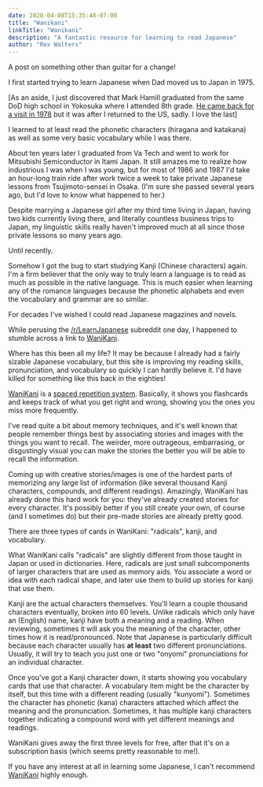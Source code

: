 ```yaml
---
date: 2020-04-08T15:35:48-07:00
title: "Wanikani"
linkTitle: "Wanikani"
description: "A fantastic resource for learning to read Japanese"
author: "Rex Walters"
---
```


A post on something other than guitar for a change!
<!--more-->

I first started trying to learn Japanese when Dad moved us to Japan in 1975.

[As an aside, I just discovered that Mark Hamill graduated from the same DoD high school in Yokosuka where I attended 8th grade. [He came back for a visit in 1978](https://www.stripes.com/news/star-wars-star-mark-hamill-visits-yokosuka-alma-mater-1.19779) but it was after I returned to the US, sadly. I love the last]

I learned to at least read the phonetic characters (hiragana and katakana) as well as some very basic vocabulary while I was there.

About ten years later I graduated from Va Tech and went to work for Mitsubishi Semiconductor in Itami Japan. It still amazes me to realize how industrious I was when I was young, but for most of 1986 and 1987 I'd take an hour-long train ride after work twice a week to take private Japanese lessons from Tsujimoto-sensei in Osaka. (I'm sure she passed several years ago, but I'd love to know what happened to her.)

Despite marrying a Japanese girl after my third time living in Japan, having two kids currently living there, and literally countless business trips to Japan, my linguistic skills really haven't improved much at all since those private lessons so many years ago.

Until recently.

Somehow I got the bug to start studying Kanji (Chinese characters) again. I'm a firm believer that the only way to truly learn a language is to read as much as possible in the native language. This is much easier when learning any of the romance languages because the phonetic alphabets and even the vocabulary and grammar are so similar.

For decades I've wished I could read Japanese magazines and novels.

While perusing the [/r/LearnJapanese](https://www.reddit.com/r/LearnJapanese/) subreddit one day, I happened to stumble across a link to [WaniKani](https://www.wanikani.com).

Where has this been all my life? It may be because I already had a fairly sizable Japanese vocabulary, but this site is improving my reading skills, pronunciation, and vocabulary so quickly I can hardly believe it. I'd have killed for something like this back in the eighties!


[WaniKani](https://www.wanikani.com) is a [spaced repetition system](https://en.wikipedia.org/wiki/Spaced_repetition). Basically, it shows you flashcards and keeps track of what you get right and wrong, showing you the ones you miss more frequently.

I've read quite a bit about memory techniques, and it's well known that people remember things best by associating stories and images with the things you want to recall. The weirder, more outrageous, embarrasing, or disgustingly visual you can make the stories the better you will be able to recall the information.

Coming up with creative stories/images is one of the hardest parts of memorizing any large list of information (like several thousand Kanji characters, compounds, and different readings). Amazingly, WaniKani has already done this hard work for you: they've already created stories for every character. It's possibly better if you still create your own, of course (and I sometimes do) but their pre-made stories are already pretty good.

There are three types of cards in WaniKani: "radicals", kanji, and vocabulary.

What WaniKani calls "radicals" are slightly different from those taught in Japan or used in dictionaries. Here, radicals are just small subcomponents of larger characters that are used as memory aids. You associate a word or idea with each radical shape, and later use them to build up stories for kanji that use them.

Kanji are the actual characters themselves. You'll learn a couple thousand characters eventually, broken into 60 levels. Unlike radicals which only have an (English) name, kanji have both a meaning and a reading. When reviewing, sometimes it will ask you the meaning of the character, other times how it is read/pronounced. Note that Japanese is particularly difficult because each character usually has **at least** two different pronunciations. Usually, it will try to teach you just one or two "onyomi" pronunciations for an individual character.

Once you've got a Kanji character down, it starts showing you vocabulary cards that use that character. A vocabulary item might be the character by itself, but this time with a different reading (usually "kunyomi"). Sometimes the character has phonetic (kana) characters attached which affect the meaning and the pronunciation. Sometimes, it has multiple kanji characters together indicating a compound word with yet different meanings and readings.

WaniKani gives away the first three levels for free, after that it's on a subscription basis (which seems pretty reasonable to me!).

If you have any interest at all in learning some Japanese, I can't recommend [WaniKani](https://www.wanikani.com) highly enough.
